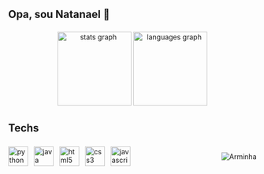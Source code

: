 ## Opa, sou Natanael 👻

###

<div align="center">
  <img src="https://github-readme-stats.vercel.app/api?username=natanaelpc&hide_title=false&hide_rank=false&show_icons=true&include_all_commits=true&count_private=true&disable_animations=false&theme=dark&locale=en&hide_border=false&order=1" height="150" alt="stats graph"  />
  <img src="https://github-readme-stats.vercel.app/api/top-langs?username=natanaelpc&locale=en&hide_title=false&layout=compact&card_width=320&langs_count=5&theme=dark&hide_border=false&order=2" height="150" alt="languages graph"  />
</div>

###

<h2 align="left">Techs</h2>

###
###
<div style="display: flex; align-items: center; justify-content: space-between; width: 100%;">
  <!-- Linguagens -->
  <div style="display: flex; align-items: center; gap: 12px;">
    <img src="https://cdn.jsdelivr.net/gh/devicons/devicon/icons/python/python-original.svg" height="40" alt="python logo" />
    <img src="https://cdn.jsdelivr.net/gh/devicons/devicon/icons/java/java-original.svg" height="40" alt="java logo" />
    <img src="https://cdn.jsdelivr.net/gh/devicons/devicon/icons/html5/html5-original.svg" height="40" alt="html5 logo" />
    <img src="https://cdn.jsdelivr.net/gh/devicons/devicon/icons/css3/css3-original.svg" height="40" alt="css3 logo" />
    <img src="https://cdn.jsdelivr.net/gh/devicons/devicon/icons/javascript/javascript-original.svg" height="40" alt="javascript logo" />
  </div>

<p align="right">
  <img src="https://github.com/user-attachments/assets/6f96cd0e-a18c-4a99-9253-bc83e7173a9b" alt="Arminha" />
</p>

</div>

</div>

###


###

###

<div align="left">

</div>




